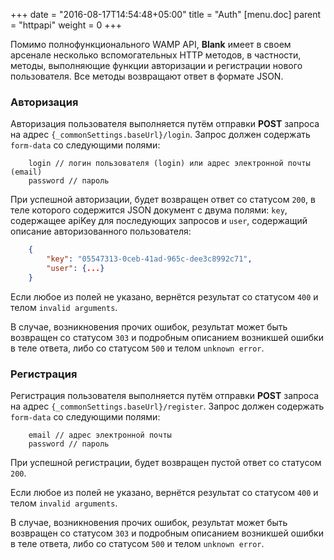 +++
date = "2016-08-17T14:54:48+05:00"
title = "Auth"
[menu.doc]
    parent = "httpapi"
    weight = 0
+++

Помимо полнофункционального WAMP API, **Blank** имеет в своем арсенале несколько вспомогательных HTTP методов,
в частности, методы, выполняющие функции авторизации и регистрации нового пользователя. Все методы возвращают ответ в формате JSON.

### Авторизация

Авторизация пользователя выполняется путём отправки **POST** запроса на адрес `{_commonSettings.baseUrl}/login`.
Запрос должен содержать `form-data` со следующими полями:
```
    login // логин пользователя (login) или адрес электронной почты (email)
    password // пароль
```

При успешной авторизации, будет возвращен ответ со статусом `200`, в теле которого содержится JSON документ с двума полями: `key`, содержащее apiKey для последующих запросов и `user`, содержащий описание авторизованного пользователя:
```JSON
    {
        "key": "05547313-0ceb-41ad-965c-dee3c8992c71",
        "user": {...}
    }
```

Если любое из полей не указано, вернётся результат со статусом `400` и телом `invalid arguments`.

В случае, возникновения прочих ошибок, результат может быть возвращен со статусом `303` и подробным описанием возникшей ошибки в теле ответа,
либо со статусом `500` и телом `unknown error`.

### Регистрация

Регистрация пользователя выполняется путём отправки **POST** запроса на адрес `{_commonSettings.baseUrl}/register`.
Запрос должен содержать `form-data` со следующими полями:
```
    email // адрес электронной почты
    password // пароль
```

При успешной регистрации, будет возвращен пустой ответ со статусом `200`.

Если любое из полей не указано, вернётся результат со статусом `400` и телом `invalid arguments`.

В случае, возникновения прочих ошибок, результат может быть возвращен со статусом `303` и подробным описанием возникшей ошибки в теле ответа,
либо со статусом `500` и телом `unknown error`.
